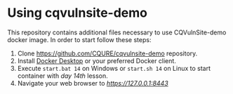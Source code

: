 # Using cqvulnsite-demo

This repository contains additional files necessary to use CQVulnSite-demo docker image. In order to start follow these steps:

1. Clone https://github.com/CQURE/cqvulnsite-demo repository.
2. Install [Docker Desktop](https://www.docker.com/products/docker-desktop) or your preferred Docker client.
3. Execute `start.bat 14` on Windows or `start.sh 14` on Linux to start container with *day 14th* lesson.
4. Navigate your web browser to *https://127.0.0.1:8443*
